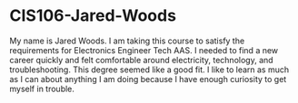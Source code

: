 # CIS106-Jared-Woods
My name is Jared Woods.
I am taking this course to satisfy the requirements for Electronics Engineer Tech AAS.  I needed to find a new career quickly and felt comfortable around electricity, technology, and troubleshooting. This degree seemed like a good fit.  I like to learn as much as I can about anything I am doing because I have enough curiosity to get myself in trouble.
